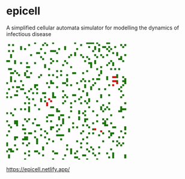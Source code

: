 # epicell
A simplified cellular automata simulator for modelling the dynamics of infectious disease

![screen](https://raw.githubusercontent.com/knalum/epicell/master/screen_animated.gif)

https://epicell.netlify.app/
